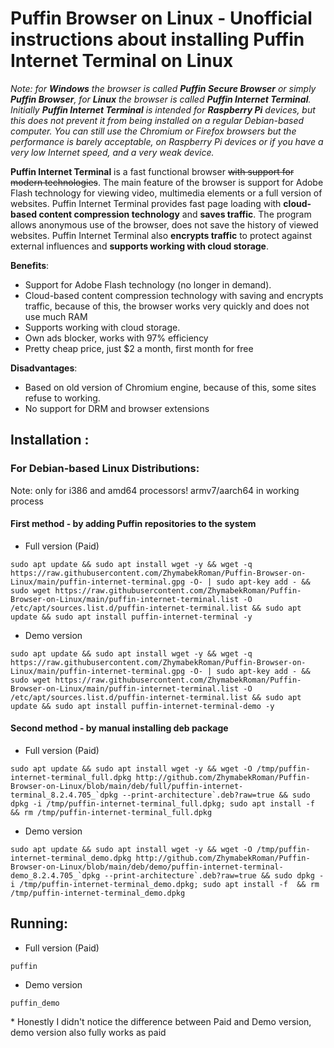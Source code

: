 # Puffin Browser on Linux - Unofficial instructions about installing Puffin Internet Terminal on Linux
_Note: for **Windows** the browser is called **Puffin Secure Browser** or simply **Puffin Browser**, for **Linux** the browser is called **Puffin Internet Terminal**. Initially **Puffin Internet Terminal** is intended for **Raspberry Pi** devices, but this does not prevent it from being installed on a regular Debian-based computer.
You can still use the Chromium or Firefox browsers but the performance is barely acceptable, on Raspberry Pi devices or if you have a very low Internet speed, and a very weak device._

**Puffin Internet Terminal** is a fast functional browser ~~with support for modern technologies~~. The main feature of the browser is support for Adobe Flash technology for viewing video, multimedia elements or a full version of websites. Puffin Internet Terminal provides fast page loading with **cloud-based content compression technology** and **saves traffic**. The program allows anonymous use of the browser, does not save the history of viewed websites. Puffin Internet Terminal also **encrypts traffic** to protect against external influences and **supports working with cloud storage**.

**Benefits**:
- Support for Adobe Flash technology (no longer in demand).
- Cloud-based content compression technology with saving and encrypts traffic, because of this, the browser works very quickly and does not use much RAM
- Supports working with cloud storage.
- Own ads blocker, works with 97% efficiency
- Pretty cheap price, just $2 a month, first month for free

**Disadvantages**:
- Based on old version of Chromium engine, because of this, some sites refuse to working.
- No support for DRM and browser extensions

## Installation :
### For Debian-based Linux Distributions:
Note: only for i386 and amd64 processors! armv7/aarch64 in working process
#### First method - by adding Puffin repositories to the system
- Full version (Paid)
```
sudo apt update && sudo apt install wget -y && wget -q https://raw.githubusercontent.com/ZhymabekRoman/Puffin-Browser-on-Linux/main/puffin-internet-terminal.gpg -O- | sudo apt-key add - && sudo wget https://raw.githubusercontent.com/ZhymabekRoman/Puffin-Browser-on-Linux/main/puffin-internet-terminal.list -O /etc/apt/sources.list.d/puffin-internet-terminal.list && sudo apt update && sudo apt install puffin-internet-terminal -y
```
- Demo version
```
sudo apt update && sudo apt install wget -y && wget -q https://raw.githubusercontent.com/ZhymabekRoman/Puffin-Browser-on-Linux/main/puffin-internet-terminal.gpg -O- | sudo apt-key add - && sudo wget https://raw.githubusercontent.com/ZhymabekRoman/Puffin-Browser-on-Linux/main/puffin-internet-terminal.list -O /etc/apt/sources.list.d/puffin-internet-terminal.list && sudo apt update && sudo apt install puffin-internet-terminal-demo -y
```
#### Second method - by manual installing deb package
- Full version (Paid)
```
sudo apt update && sudo apt install wget -y && wget -O /tmp/puffin-internet-terminal_full.dpkg http://github.com/ZhymabekRoman/Puffin-Browser-on-Linux/blob/main/deb/full/puffin-internet-terminal_8.2.4.705_`dpkg --print-architecture`.deb?raw=true && sudo dpkg -i /tmp/puffin-internet-terminal_full.dpkg; sudo apt install -f  && rm /tmp/puffin-internet-terminal_full.dpkg
```
- Demo version
```
sudo apt update && sudo apt install wget -y && wget -O /tmp/puffin-internet-terminal_demo.dpkg http://github.com/ZhymabekRoman/Puffin-Browser-on-Linux/blob/main/deb/demo/puffin-internet-terminal-demo_8.2.4.705_`dpkg --print-architecture`.deb?raw=true && sudo dpkg -i /tmp/puffin-internet-terminal_demo.dpkg; sudo apt install -f  && rm /tmp/puffin-internet-terminal_demo.dpkg
```

## Running:
- Full version (Paid)
```
puffin
```
- Demo version
```
puffin_demo
```


\* Honestly I didn't notice the difference between Paid and Demo version, demo version also fully works as paid
